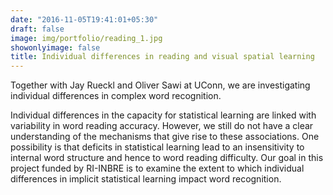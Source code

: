 ```yaml
---
date: "2016-11-05T19:41:01+05:30"
draft: false
image: img/portfolio/reading_1.jpg
showonlyimage: false
title: Individual differences in reading and visual spatial learning
---
```


Together with Jay Rueckl and Oliver Sawi at UConn, we are investigating individual differences in complex word recognition.

<!--more-->

Individual differences in the capacity for statistical learning are linked with variability in word reading accuracy.  However, we still do not have a clear understanding of the mechanisms that give rise to these associations. One possibility is that deficits in statistical learning lead to an insensitivity to internal word structure and hence to word reading difficulty.  Our goal in this project funded by RI-INBRE is to examine the extent to which individual differences in implicit statistical learning impact word recognition. 